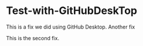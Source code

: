 # Test-with-GitHubDeskTop

This is a fix we did using GitHub Desktop.
Another fix

This is the second fix.